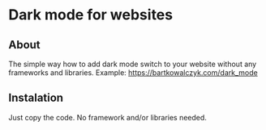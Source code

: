 # Dark mode for websites

## About
The simple way how to add dark mode switch to your website without any frameworks and libraries. 
Example: https://bartkowalczyk.com/dark_mode

## Instalation 
Just copy the code. No framework and/or libraries needed. 
